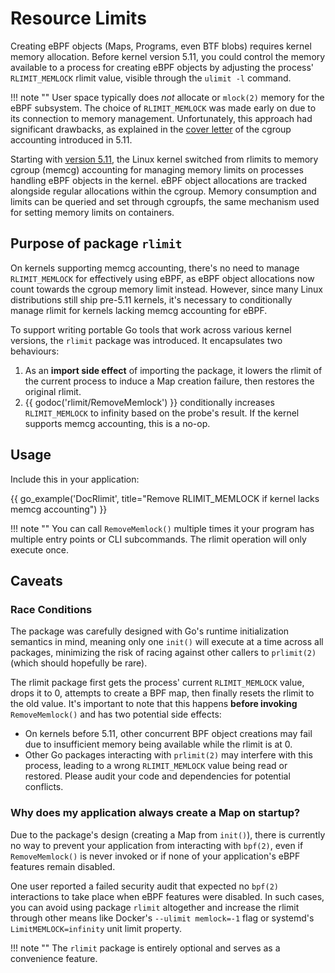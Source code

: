 # Resource Limits

Creating eBPF objects (Maps, Programs, even BTF blobs) requires kernel memory
allocation. Before kernel version 5.11, you could control the memory available
to a process for creating eBPF objects by adjusting the process'
`RLIMIT_MEMLOCK` rlimit value, visible through the `ulimit -l` command.

!!! note ""
    User space typically does *not* allocate or `mlock(2)` memory for the
    eBPF subsystem. The choice of `RLIMIT_MEMLOCK` was made early on due to its
    connection to memory management. Unfortunately, this approach had
    significant drawbacks, as explained in the [cover
    letter](https://lore.kernel.org/bpf/20201201215900.3569844-1-guro@fb.com) of
    the cgroup accounting introduced in 5.11.

Starting with [version
5.11](https://lore.kernel.org/bpf/20201201215900.3569844-1-guro@fb.com), the
Linux kernel switched from rlimits to memory cgroup (memcg) accounting for
managing memory limits on processes handling eBPF objects in the kernel. eBPF
object allocations are tracked alongside regular allocations within the cgroup.
Memory consumption and limits can be queried and set through cgroupfs, the same
mechanism used for setting memory limits on containers.

## Purpose of package `rlimit`

On kernels supporting memcg accounting, there's no need to manage
`RLIMIT_MEMLOCK` for effectively using eBPF, as eBPF object allocations now
count towards the cgroup memory limit instead. However, since many Linux
distributions still ship pre-5.11 kernels, it's necessary to conditionally
manage rlimit for kernels lacking memcg accounting for eBPF.

To support writing portable Go tools that work across various kernel versions,
the `rlimit` package was introduced. It encapsulates two behaviours:

1. As an **import side effect** of importing the package, it lowers the rlimit
   of the current process to induce a Map creation failure, then restores the
   original rlimit.
2. {{ godoc('rlimit/RemoveMemlock') }} conditionally increases `RLIMIT_MEMLOCK`
   to infinity based on the probe's result. If the kernel supports memcg
   accounting, this is a no-op.

## Usage

Include this in your application:

{{ go_example('DocRlimit', title="Remove RLIMIT_MEMLOCK if kernel lacks memcg accounting") }}

!!! note ""
    You can call `RemoveMemlock()` multiple times it your program has
    multiple entry points or CLI subcommands. The rlimit operation will only
    execute once.

## Caveats

### Race Conditions

The package was carefully designed with Go's runtime initialization semantics in
mind, meaning only one `init()` will execute at a time across all packages,
minimizing the risk of racing against other callers to `prlimit(2)` (which
should hopefully be rare).

The rlimit package first gets the process' current `RLIMIT_MEMLOCK` value, drops
it to 0, attempts to create a BPF map, then finally resets the rlimit to the old
value. It's important to note that this happens **before invoking**
`RemoveMemlock()` and has two potential side effects:

- On kernels before 5.11, other concurrent BPF object creations may fail due to
  insufficient memory being available while the rlimit is at 0.
- Other Go packages interacting with `prlimit(2)` may interfere with this
  process, leading to a wrong `RLIMIT_MEMLOCK` value being read or restored.
  Please audit your code and dependencies for potential conflicts.

### Why does my application always create a Map on startup?

Due to the package's design (creating a Map from `init()`), there is currently
no way to prevent your application from interacting with `bpf(2)`, even if
`RemoveMemlock()` is never invoked or if none of your application's eBPF
features remain disabled.

One user reported a failed security audit that expected no `bpf(2)` interactions
to take place when eBPF features were disabled. In such cases, you can avoid
using package `rlimit` altogether and increase the rlimit through other means
like Docker's `--ulimit memlock=-1` flag or systemd's `LimitMEMLOCK=infinity`
unit limit property.

!!! note ""
    The `rlimit` package is entirely optional and serves as a convenience
    feature.
